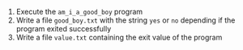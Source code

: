 1. Execute the `am_i_a_good_boy` program
2. Write a file `good_boy.txt` with the string `yes` or `no` depending if the program exited successfully
3. Write a file `value.txt` containing the exit value of the program
